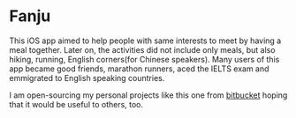 # Fanju

This iOS app aimed to help people with same interests to meet by having a meal together. Later on, the activities did not include only meals, but also hiking, running, English corners(for Chinese speakers). Many users of this app became good friends, marathon runners, aced the IELTS exam and emmigrated to English speaking countries.

I am open-sourcing my personal projects like this one from [bitbucket](bitbucket.org) hoping that it would be useful to others, too.


